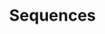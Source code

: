 ---
layout: toctree
title: Sequences
permalink: /blogs/maths/calc/sequences/
parent: /blogs/maths/calc/

previewchild: true
enumerategrandchild: true
previewgrandchild: true
---